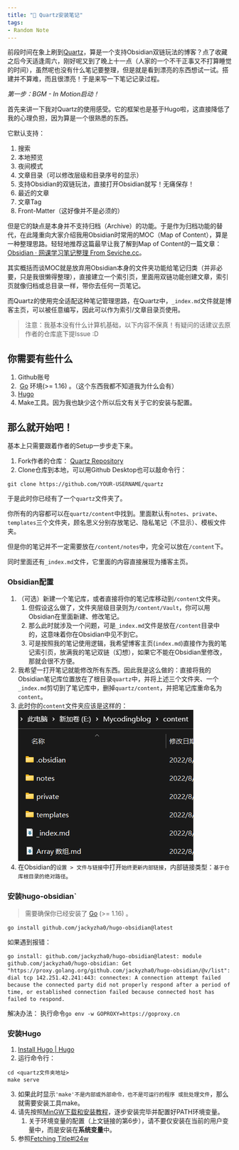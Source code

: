 ```yaml
---
title: "📗 Quartz安装笔记"
tags: 
- Random Note
---
```


前段时间在象上刷到[Quartz](https://github.com/jackyzha0/quartz)，算是一个支持Obsidian双链玩法的博客？点了收藏之后今天适逢周六，刚好呢又到了晚上十一点（人家的一个不干正事又不打算睡觉的时间），虽然呢也没有什么笔记要整理，但是就是看到漂亮的东西想试一试。搭建并不算难，而且很漂亮！于是来写一下笔记记录过程。

*第一步：BGM - In Motion启动！*

首先来讲一下我对Quartz的使用感受。它的框架也是基于Hugo啦，这直接降低了我的心理负担，因为算是一个很熟悉的东西。

它默认支持：
1. 搜索
2. 本地预览
3. 夜间模式
4. 文章目录（可以修改层级和目录序号的显示）
5. 支持Obsidian的双链玩法，直接打开Obsidian就写！无痛保存！
6. 最近的文章
7. 文章Tag
8. Front-Matter（这好像并不是必须的）

但是它的缺点是本身并不支持归档（Archive）的功能。于是作为归档功能的替代，在此隆重向大家介绍我用Obsidian时常用的MOC（Map of Content），算是一种整理思路。轻轻地推荐这篇最早让我了解到Map of Content的一篇文章：[Obsidian · 网课学习笔记整理 From Seviche.cc](https://seviche.cc/2022-03-07-obsidian-notes1)。

其实概括而谈MOC就是放弃用Obsidian本身的文件夹功能给笔记归类（并非必要，只是我很懒得整理），直接建立一个索引页，里面用双链功能创建文章，索引页就像归档或总目录一样，带你去任何一页笔记。

而Quartz的使用完全适配这种笔记管理思路，在Quartz中，`_index.md`文件就是博客主页，可以被任意编写，因此可以作为索引/文章目录页使用。


> 注意：我基本没有什么计算机基础，以下内容不保真！有疑问的话建议去原作者的仓库底下提Issue :D

## 你需要有些什么
1. Github账号
2.  [Go](https://golang.org/doc/install) 环境(>= 1.16) 。（这个东西我都不知道我为什么会有）
3. [Hugo](https://gohugo.io/getting-started/installing/)
4. Make工具。因为我也缺少这个所以后文有关于它的安装与配置。
## 那么就开始吧！
基本上只需要跟着作者的Setup一步步走下来。
1. Fork作者的仓库： [Quartz Repository](https://github.com/jackyzha0/quartz)
2. Clone仓库到本地，可以用Github Desktop也可以敲命令行：
```shell
git clone https://github.com/YOUR-USERNAME/quartz
```
于是此时你已经有了一个`quartz`文件夹了。

你所有的内容都可以在`quartz/content`中找到。里面默认有`notes`、`private`、`templates`三个文件夹，顾名思义分别存放笔记、隐私笔记（不显示）、模板文件夹。

但是你的笔记并不一定需要放在`/content/notes`中，完全可以放在`/content`下。

同时里面还有`_index.md`文件，它里面的内容直接展现为播客主页。

### Obsidian配置
1. （可选）新建一个笔记库，或者直接将你的笔记库移动到`/content`文件夹。
	1. 但假设这么做了，文件夹层级目录则为`/content/Vault`，你可以用Obsidian在里面新建、修改笔记。
	2. 那么此时就涉及一个问题，可是`_index.md`文件是放在`/content`目录中的，这意味着你在Obsidian中见不到它。
	3. 可是按照我的笔记使用逻辑，我希望博客主页(`index.md`)直接作为我的笔记索引页，放满我的笔记双链（幻想），如果它不能在Obsidian里修改，那就会很不方便。
2. 我希望一打开笔记就能修改所有东西。因此我是这么做的：直接将我的Obsidian笔记库位置放在了根目录`quartz`中，并将上述三个文件夹、一个`_index.md`剪切到了笔记库中，删掉`quartz/content`，并把笔记库重命名为`content`。
3. 此时你的`content`文件夹应该是这样的：
![](https://raw.githubusercontent.com/Meyerclex/image/main/20220821004743.png)
4. 在Obsidian的`设置 > 文件与链接`中打开`始终更新内部链接`，内部链接类型：`基于仓库根目录的绝对路径`。

### 安装hugo-obsidian`

> 需要确保你已经安装了 [Go](https://golang.org/doc/install) (>= 1.16) 。

```
go install github.com/jackyzha0/hugo-obsidian@latest
```
如果遇到报错：
```
go install: github.com/jackyzha0/hugo-obsidian@latest: module github.com/jackyzha0/hugo-obsidian: Get "https://proxy.golang.org/github.com/jackyzha0/hugo-obsidian/@v/list": dial tcp 142.251.42.241:443: connectex: A connection attempt failed because the connected party did not properly respond after a period of time, or established connection failed because connected host has failed to respond.
```
解决办法：
执行命令`go env -w GOPROXY=https://goproxy.cn`

### 安装Hugo
1. [Install Hugo | Hugo](https://gohugo.io/getting-started/installing/)
2. 运行命令行：
```
cd <quartz文件夹地址>
make serve
```
3. 如果此时显示`'make'不是内部或外部命令，也不是可运行的程序 或批处理文件`，那么就需要安装工具make。
4. 请先按照[MinGW下载和安装教程](http://c.biancheng.net/view/8077.html)，逐步安装完毕并配置好PATH环境变量。
	1. 关于环境变量的配置（上文链接的第6步），请不要仅安装在当前的用户变量中，而是安装在**系统变量**中。
5. 参照[Fetching Title#l24w](https://blog.csdn.net/qq_49641239/article/details/121517925)
